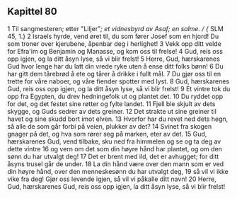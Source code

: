 ## Kapittel 80

1 Til sangmesteren; etter "Liljer"*; et vidnesbyrd av Asaf; en salme. / {* SLM 45, 1.}
2 Israels hyrde, vend øret til, du som fører Josef som en hjord! Du som troner over kjerubene, åpenbar deg i herlighet!
3 Vekk opp ditt velde for Efra'im og Benjamin og Manasse, og kom oss til frelse!
4 Gud, reis oss opp igjen, og la ditt åsyn lyse, så vi blir frelst!
5 Herre, Gud, hærskarenes Gud hvor lenge har du latt din vrede ryke uten å ense ditt folks bønn!
6 Du har gitt dem tårebrød å ete og tårer å drikke i fullt mål.
7 Du gjør oss til en trette for våre naboer, og våre fiender spotter med lyst.
8 Gud, hærskarenes Gud, reis oss opp igjen, og la ditt åsyn lyse, så vi blir frelst!
9 Et vintre tok du opp fra Egypten, du drev hedningefolk ut og plantet det.
10 Du ryddet opp for det, og det festet sine røtter og fylte landet.
11 Fjell ble skjult av dets skygge, og Guds sedrer av dets greiner.
12 Det strakte ut sine greiner til havet og sine skudd bort imot elven.
13 Hvorfor har du revet ned dets hegn, så alle de som går forbi på veien, plukker av det?
14 Svinet fra skogen gnager på det, og hva som rører seg på marken, eter av det.
15 Gud, hærskarenes Gud, vend tilbake, sku ned fra himmelen og se og ta deg av dette vintre
16 og vern om det som din høyre hånd har plantet, og om den sønn du har utvalgt deg!
17 Det er brent med ild, det er avhugget; for ditt åsyns trusel går de under.
18 La din hånd være over den mann som er ved din høyre hånd, over den menneskesønn du har utvalgt deg,
19 så vil vi ikke vike fra deg! Gjør oss levende igjen, så vil vi påkalle ditt navn!
20 Herre, Gud, hærskarenes Gud, reis oss opp igjen, la ditt åsyn lyse, så vi blir frelst!
